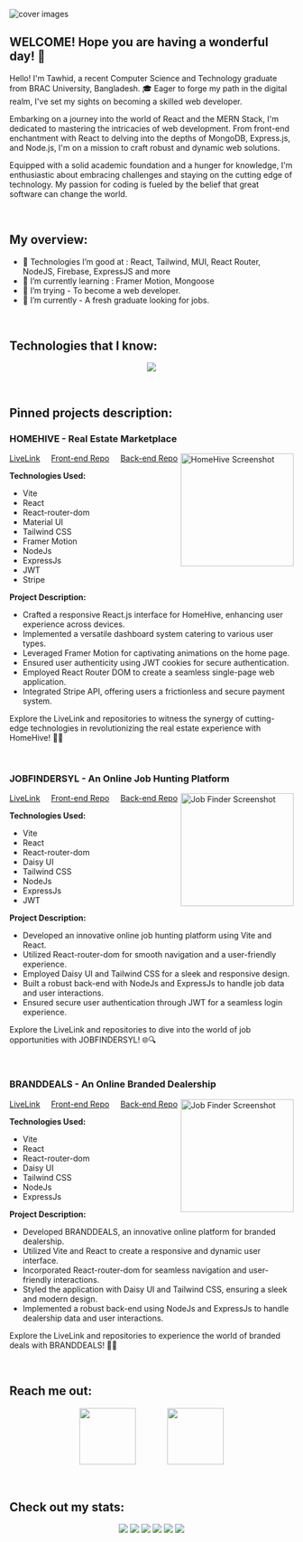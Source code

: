 ![cover images](<./coverImage/Welcome!%20(2).png> "Tawhid Cover image")

## WELCOME! Hope you are having a wonderful day! 👋

Hello! I'm Tawhid, a recent Computer Science and Technology graduate from BRAC University, Bangladesh. 🎓 Eager to forge my path in the digital realm, I've set my sights on becoming a skilled web developer.

Embarking on a journey into the world of React and the MERN Stack, I'm dedicated to mastering the intricacies of web development. From front-end enchantment with React to delving into the depths of MongoDB, Express.js, and Node.js, I'm on a mission to craft robust and dynamic web solutions.

Equipped with a solid academic foundation and a hunger for knowledge, I'm enthusiastic about embracing challenges and staying on the cutting edge of technology. My passion for coding is fueled by the belief that great software can change the world.

<br/>

## My overview:

- 🙂 Technologies I’m good at : React, Tailwind, MUI, React Router, NodeJS, Firebase, ExpressJS and more
- 🌱 I’m currently learning : Framer Motion, Mongoose
- 🤔 I’m trying - To become a web developer.
- 🔭 I’m currently - A fresh graduate looking for jobs.

<br/>

## Technologies that I know:

<p align="center">
  <a href="https://skillicons.dev">
    <img src="https://skillicons.dev/icons?i=js,html,css,express,firebase,materialui,mongodb,nodejs,react,tailwind,vite,vscode" />
  </a>
</p>

<br/>

## Pinned projects description:

### HOMEHIVE - Real Estate Marketplace

<div align="left">
  <a href="https://homehive-84c83.web.app/"><img align="right" src="./ScreenShots/Vite + Reactpng.png" width="200" alt="HomeHive Screenshot"/></a>
</div>

[LiveLink](https://homehive-84c83.web.app/) &nbsp;&nbsp;&nbsp; [Front-end Repo](https://github.com/tawhid-choudhury/home-hive-Real-estate-website-client) &nbsp;&nbsp;&nbsp; [Back-end Repo](https://github.com/tawhid-choudhury/home-hive-Real-estate-website-server)

**Technologies Used:**

- Vite
- React
- React-router-dom
- Material UI
- Tailwind CSS
- Framer Motion
- NodeJs
- ExpressJs
- JWT
- Stripe

**Project Description:**

- Crafted a responsive React.js interface for HomeHive, enhancing user experience across devices.
- Implemented a versatile dashboard system catering to various user types.
- Leveraged Framer Motion for captivating animations on the home page.
- Ensured user authenticity using JWT cookies for secure authentication.
- Employed React Router DOM to create a seamless single-page web application.
- Integrated Stripe API, offering users a frictionless and secure payment system.

Explore the LiveLink and repositories to witness the synergy of cutting-edge technologies in revolutionizing the real estate experience with HomeHive! 🏡✨

<br/>

### JOBFINDERSYL - An Online Job Hunting Platform

<div align="left">
  <a href="https://jobfindersyl.web.app"><img align="right" src="./ScreenShots/JobHomepng.png" width="200" alt="Job Finder Screenshot"/></a>
</div>

[LiveLink](https://jobfindersyl.web.app) &nbsp;&nbsp;&nbsp; [Front-end Repo](https://github.com/tawhid-choudhury/job-finder-client) &nbsp;&nbsp;&nbsp; [Back-end Repo](https://github.com/tawhid-choudhury/job-finder-server)

**Technologies Used:**

- Vite
- React
- React-router-dom
- Daisy UI
- Tailwind CSS
- NodeJs
- ExpressJs
- JWT

**Project Description:**

- Developed an innovative online job hunting platform using Vite and React.
- Utilized React-router-dom for smooth navigation and a user-friendly experience.
- Employed Daisy UI and Tailwind CSS for a sleek and responsive design.
- Built a robust back-end with NodeJs and ExpressJs to handle job data and user interactions.
- Ensured secure user authentication through JWT for a seamless login experience.

Explore the LiveLink and repositories to dive into the world of job opportunities with JOBFINDERSYL! 🌐🔍

<br/>

### BRANDDEALS - An Online Branded Dealership

<div align="left">
  <a href="https://branddealsa10.web.app/"><img align="right" src="./ScreenShots/brandDeals.png" width="200" alt="Job Finder Screenshot"/></a>
</div>

[LiveLink](https://branddealsa10.web.app/) &nbsp;&nbsp;&nbsp; [Front-end Repo](https://github.com/tawhid-choudhury/brand-deals-client) &nbsp;&nbsp;&nbsp; [Back-end Repo](https://github.com/tawhid-choudhury/brand-deals-server)

**Technologies Used:**

- Vite
- React
- React-router-dom
- Daisy UI
- Tailwind CSS
- NodeJs
- ExpressJs

**Project Description:**

- Developed BRANDDEALS, an innovative online platform for branded dealership.
- Utilized Vite and React to create a responsive and dynamic user interface.
- Incorporated React-router-dom for seamless navigation and user-friendly interactions.
- Styled the application with Daisy UI and Tailwind CSS, ensuring a sleek and modern design.
- Implemented a robust back-end using NodeJs and ExpressJs to handle dealership data and user interactions.

Explore the LiveLink and repositories to experience the world of branded deals with BRANDDEALS! 🚗✨

<br />

## Reach me out:

<div align="center">

[<img height="100" src="./icons/linkedin-icon-2.svg">](https://www.linkedin.com/in/tawhid-choudhury-0360072a4)
&nbsp;&nbsp;&nbsp;&nbsp;&nbsp;&nbsp;&nbsp;&nbsp;&nbsp;&nbsp;&nbsp;&nbsp;
[<img height="100" src="./icons/facebook-3-2.svg">](https://www.facebook.com/tawhid.chy.507)

</div>

<br/>

## Check out my stats:

<div align="center">

[![](https://raw.githubusercontent.com/tawhid-choudhury/stats/master/profile-summary-card-output/radical/0-profile-details.svg)](https://github.com/vn7n24fzkq/github-profile-summary-cards)
[![](https://raw.githubusercontent.com/tawhid-choudhury/stats/master/profile-summary-card-output/radical/1-repos-per-language.svg)](https://github.com/vn7n24fzkq/github-profile-summary-cards) [![](https://raw.githubusercontent.com/tawhid-choudhury/stats/master/profile-summary-card-output/radical/2-most-commit-language.svg)](https://github.com/vn7n24fzkq/github-profile-summary-cards)
[![](https://raw.githubusercontent.com/tawhid-choudhury/stats/master/profile-summary-card-output/radical/3-stats.svg)](https://github.com/vn7n24fzkq/github-profile-summary-cards) [![](https://raw.githubusercontent.com/tawhid-choudhury/stats/master/profile-summary-card-output/radical/4-productive-time.svg)](https://github.com/vn7n24fzkq/github-profile-summary-cards)
![](https://github-readme-streak-stats.herokuapp.com/?user=tawhid-choudhury&theme=radical&hide_border=true)

</div>
